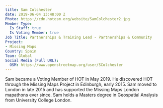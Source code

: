 ```yaml
---
title: Sam Colchester
date: 2019-06-04 13:48:00 Z
Photo: https://cdn.hotosm.org/website/SamColchester2.jpg
Member Type:
  Is Staff: true
  Is Voting Member: true
Job Title: Partnerships & Training Lead - Partnerships & Community
Project:
- Missing Maps
Country: Spain
Team: Global
Social Media (Full URL):
  OSM: https://www.openstreetmap.org/user/SColchester
---
```


Sam became a Voting Member of HOT in May 2019. He discovered HOT through the Missing Maps Project in Edinburgh, early 2015. Sam moved to London in late 2015 and has supported the Missing Maps London mapathons ever since. Sam holds a Masters degree in Geospatial Analysis from University College London.

